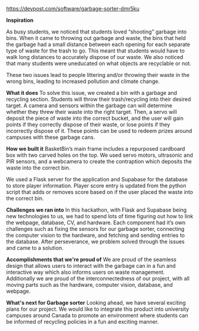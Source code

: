 https://devpost.com/software/garbage-sorter-dmr5ku

**Inspiration**

As busy students, we noticed that students loved “shooting” garbage into bins. When it came to throwing out garbage and waste, the bins that held the garbage had a small distance between each opening for each separate type of waste for the trash to go. This meant that students would have to walk long distances to accurately dispose of our waste. We also noticed that many students were uneducated on what objects are recyclable or not.

These two issues lead to people littering and/or throwing their waste in the wrong bins, leading to increased pollution and climate change.

**What it does**
To solve this issue, we created a bin with a garbage and recycling section. Students will throw their trash/recycling into their desired target. A camera and sensors within the garbage can will determine whether they threw their waste into the right target. Then, a servo will deposit the piece of waste into the correct bucket, and the user will gain points if they correctly dispose of their waste, or lose points if they incorrectly dispose of it. These points can be used to redeem prizes around campuses with these garbage cans.

**How we built it**
BasketBin’s main frame includes a repurposed cardboard box with two carved holes on the top. We used servo motors, ultrasonic and PIR sensors, and a webcamera to create the contraption which deposits the waste into the correct bin.

We used a Flask server for the application and Supabase for the database to store player information. Player score entry is updated from the python script that adds or removes score based on if the user placed the waste into the correct bin.

**Challenges we ran into**
In this hackathon, with Flask and Supabase being new technologies to us, we had to spend lots of time figuring out how to link the webpage, database, CV, and hardware. Each component had it’s own challenges such as fixing the sensors for our garbage sorter, connecting the computer vision to the hardware, and fetching and sending entries to the database. After perseverance, we problem solved through the issues and came to a solution.

**Accomplishments that we're proud of**
We are proud of the seamless design that allows users to interact with the garbage can in a fun and interactive way which also informs users on waste management. Additionally we are proud of the interconnectedness of our project, with all moving parts such as the hardware, computer vision, database, and webpage.

**What's next for Garbage sorter**
Looking ahead, we have several exciting plans for our project. We would like to integrate this product into university campuses around Canada to promote an environment where students can be informed of recycling policies in a fun and exciting manner.
